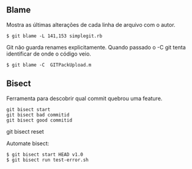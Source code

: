 Blame
-----

Mostra as últimas alterações de cada linha de arquivo com o autor.

```
$ git blame -L 141,153 simplegit.rb

```
Git não guarda renames explicitamente. Quando passado o -C git
tenta identificar de onde o código veio.

```
$ git blame -C  GITPackUpload.m

```


Bisect
------

Ferramenta para descobrir qual commit quebrou uma feature.

```
git bisect start
git bisect bad commitid
git bisect good commitid

```

git bisect reset

Automate bisect:

```
$ git bisect start HEAD v1.0
$ git bisect run test-error.sh

```
